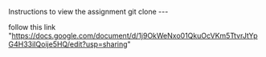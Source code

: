 Instructions to view the assignment
git clone ---

follow this link "https://docs.google.com/document/d/1j9OkWeNxo01QkuOcVKm5TtvrJtYpG4H33iIQoije5HQ/edit?usp=sharing"
